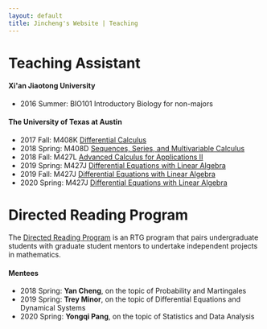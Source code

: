 ```yaml
---
layout: default
title: Jincheng's Website | Teaching
---
```


# Teaching Assistant

<div class="post" markdown="1">

#### Xi'an Jiaotong University

- 2016 Summer: BIO101 Introductory Biology for non-majors

#### The University of Texas at Austin

- 2017 Fall: M408K [Differential Calculus](2017/m408k)
- 2018 Spring: M408D [Sequences, Series, and Multivariable Calculus](2018/m408d)
- 2018 Fall: M427L [Advanced Calculus for Applications II](2018/m427l)
- 2019 Spring: M427J [Differential Equations with Linear Algebra](2019/m427j)
- 2019 Fall: M427J [Differential Equations with Linear Algebra](2019/m427j-2)
- 2020 Spring: M427J [Differential Equations with Linear Algebra](2020/m427j)

</div>

# Directed Reading Program

<div class="post" markdown="1">

The [Directed Reading Program](https://web.ma.utexas.edu/users/drp/about.html) is an RTG program that pairs undergraduate students with graduate student mentors to undertake independent projects in mathematics. 

#### Mentees

- 2018 Spring: **Yan Cheng**, on the topic of Probability and Martingales
- 2019 Spring: **Trey Minor**, on the topic of Differential Equations and Dynamical Systems
- 2020 Spring: **Yongqi Pang**, on the topic of Statistics and Data Analysis

</div>
